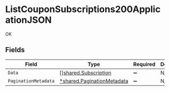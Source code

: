 # ListCouponSubscriptions200ApplicationJSON

OK


## Fields

| Field                                                                   | Type                                                                    | Required                                                                | Description                                                             |
| ----------------------------------------------------------------------- | ----------------------------------------------------------------------- | ----------------------------------------------------------------------- | ----------------------------------------------------------------------- |
| `Data`                                                                  | [][shared.Subscription](../../models/shared/subscription.md)            | :heavy_minus_sign:                                                      | N/A                                                                     |
| `PaginationMetadata`                                                    | [*shared.PaginationMetadata](../../models/shared/paginationmetadata.md) | :heavy_minus_sign:                                                      | N/A                                                                     |